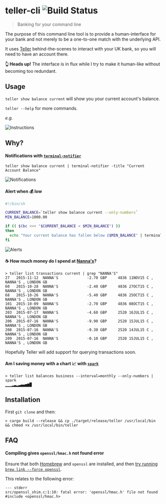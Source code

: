 # teller-cli ![Build Status](https://img.shields.io/travis/sebinsua/teller-cli.svg)
> Banking for your command line

The purpose of this command line tool is to provide a human-interface for your bank and not merely to be a one-to-one match with the underlying API.

It uses [Teller](http://teller.io) behind-the-scenes to interact with your UK bank, so you will need to have an account there.

**:point_up_2: Heads up!** The interface is in flux while I try to make it human-like without becoming too redundant.

## Usage

`teller show balance current` will show you your current account's balance.

`teller --help` for more commands.

*e.g.*

![Instructions](http://i.imgur.com/lIytXnY.png)

## Why?

#### Notifications with [`terminal-notifier`](https://github.com/julienXX/terminal-notifier)

`teller show balance current | terminal-notifier -title "Current Account Balance"`

![Notifications](http://i.imgur.com/RxCSig9.png)

#### Alert when :moneybag: low

```sh
#!/bin/sh

CURRENT_BALANCE=`teller show balance current --only-numbers`
MIN_BALANCE=1000.00

if (( $(bc <<< "$CURRENT_BALANCE < $MIN_BALANCE") ))
then
  echo "Your current balance has fallen below £$MIN_BALANCE" | terminal-notifier -title "💰 Alert" -subtitle "Current Balance is £$CURRENT_BALANCE";
fi
```

![Alerts](http://i.imgur.com/OXU5uyv.png)

#### :coffee: How much money do I spend at [Nanna's](http://www.nannasn1.com/)?

```
> teller list transactions current | grep "NANNA'S"
27   2015-11-12  NANNA'S             -2.70 GBP     4836 11NOV15 C , NANNA'S , LONDON GB
60   2015-10-28  NANNA'S             -2.40 GBP     4836 27OCT15 C , NANNA'S , LONDON GB
68   2015-10-26  NANNA'S             -5.40 GBP     4836 25OCT15 C , NANNA'S , LONDON GB
101  2015-10-09  NANNA'S             -2.70 GBP     4836 08OCT15 C , NANNA'S , LONDON GB
203  2015-07-17  NANNA'S             -4.60 GBP     2520 16JUL15 C , NANNA'S , LONDON GB
206  2015-07-16  NANNA'S             -9.90 GBP     2520 15JUL15 C , NANNA'S , LONDON GB
208  2015-07-16  NANNA'S             -9.30 GBP     2520 14JUL15 C , NANNA'S , LONDON GB
209  2015-07-16  NANNA'S             -0.10 GBP     2520 15JUL15 C , NANNA'S , LONDON GB
```

Hopefully Teller will add support for querying transactions soon.

#### Am I saving money with a chart :chart_with_upwards_trend: with [`spark`](https://github.com/holman/spark)

```
> teller list balances business --interval=monthly --only-numbers | spark
▁▁▁▂▃▂▃▄▄▅▆█
```

## Installation

First `git clone` and then:

```
> cargo build --release && cp ./target/release/teller /usr/local/bin && chmod +x /usr/local/bin/teller
```

## FAQ

#### Compiling gives `openssl/hmac.h` not found error

Ensure that both [Homebrew](https://github.com/Homebrew/homebrew) and `openssl` are installed, and then [try running `brew link --force openssl`](https://github.com/sfackler/rust-openssl/issues/255).

This relates to the following error:

```
--- stderr
src/openssl_shim.c:1:10: fatal error: 'openssl/hmac.h' file not found
#include <openssl/hmac.h>
```
